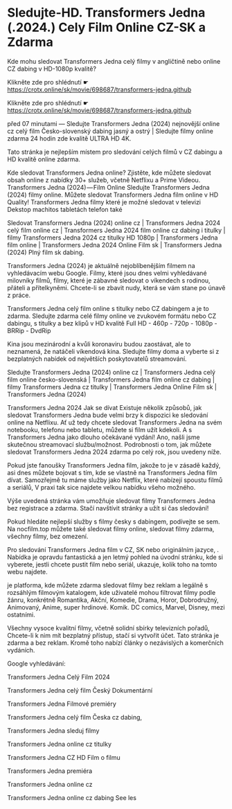 # Sledujte-HD. Transformers Jedna (.2024.) Cely Film Online CZ-SK a Zdarma


Kde mohu sledovat Transformers Jedna celý filmy v angličtině nebo online CZ dabing v HD-1080p kvalitě?

 

 

 

Klikněte zde pro shlédnutí ☛ https://crotx.online/sk/movie/698687/transformers-jedna.github

Klikněte zde pro shlédnutí ☛ https://crotx.online/sk/movie/698687/transformers-jedna.github

 

 

 

před 07 minutami — Sledujte Transformers Jedna (2024) nejnovější online cz celý film Česko-slovenský dabing jasný a ostrý | Sledujte filmy online zdarma 24 hodin zde kvalitě ULTRA HD 4K.


Tato stránka je nejlepším místem pro sledování celých filmů v CZ dabingu a HD kvalitě online zdarma.


Kde sledovat Transformers Jedna online? Zjistěte, kde můžete sledovat obsah online z nabídky 30+ služeb, včetně Netflixu a Prime Videou. Transformers Jedna (2024) — Film Online Sledujte Transformers Jedna (2024) filmy online. Můžete sledovat Transformers Jedna film online v HD Quality! Transformers Jedna filmy které je možné sledovat v televizi Dekstop machitos tabletách telefon také


Sledovat Transformers Jedna (2024) online cz | Transformers Jedna 2024 celý film online cz | Transformers Jedna 2024 film online cz dabing i titulky | filmy Transformers Jedna 2024 cz titulky HD 1080p | Transformers Jedna film online | Transformers Jedna 2024 Online Film sk | Transformers Jedna (2024) Plný film sk dabing.


Transformers Jedna (2024) je aktuálně nejoblíbenějším filmem na vyhledávacím webu Google. Filmy, které jsou dnes velmi vyhledávané milovníky filmů, filmy, které je zábavné sledovat o víkendech s rodinou, přáteli a přítelkyněmi. Chcete-li se zbavit nudy, která se vám stane po únavě z práce.


Transformers Jedna celý film online s titulky nebo CZ dabingem a je to zdarma. Sledujte zdarma celé filmy online ve zvukovém formátu nebo CZ dabingu, s titulky a bez klipů v HD kvalitě Full HD - 460p - 720p - 1080p - BRRip - DvdRip


Kina jsou mezinárodní a kvůli koronaviru budou zaostávat, ale to neznamená, že natáčeli víkendová kina. Sledujte filmy doma a vyberte si z bezplatných nabídek od největších poskytovatelů streamování.


Sledujte Transformers Jedna (2024) online cz | Transformers Jedna celý film online česko-slovenská | Transformers Jedna film online cz dabing | filmy Transformers Jedna cz titulky | Transformers Jedna Online Film sk | Transformers Jedna (2024)


Transformers Jedna 2024 Jak se dívat Existuje několik způsobů, jak sledovat Transformers Jedna bude velmi brzy k dispozici ke sledování online na Netflixu. Ať už tedy chcete sledovat Transformers Jedna na svém notebooku, telefonu nebo tabletu, můžete si film užít kdekoli. A s Transformers Jedna jako dlouho očekávané vydání! Ano, našli jsme skutečnou streamovací službu/možnost. Podrobnosti o tom, jak můžete sledovat Transformers Jedna 2024 zdarma po celý rok, jsou uvedeny níže.

Pokud jste fanoušky Transformers Jedna film, jakože to je v zásadě každý, asi dnes můžete bojovat s tím, kde se vlastně na Transformers Jedna film dívat. Samozřejmě tu máme služby jako Netflix, které nabízejí spoustu filmů a seriálů, V praxi tak sice najdete velkou nabídku všeho možného.


Výše uvedená stránka vám umožňuje sledovat filmy Transformers Jedna bez registrace a zdarma. Stačí navštívit stránky a užít si čas sledování!


Pokud hledáte nejlepší služby s filmy česky s dabingem, podívejte se sem. Na nocfilm.top můžete také sledovat filmy online, sledovat filmy zdarma, všechny filmy, bez omezení.


Pro sledování Transformers Jedna film v CZ, SK nebo originálním jazyce, . Nabídka je opravdu fantastická a jen letmý pohled na úvodní stránku, kde si vyberete, jestli chcete pustit film nebo seriál, ukazuje, kolik toho na tomto webu najdete.


je platforma, kde můžete zdarma sledovat filmy bez reklam a legálně s rozsáhlým filmovým katalogem, kde uživatelé mohou filtrovat filmy podle žánru, konkrétně Romantika, Akční, Komedie, Drama, Horor, Dobrodružný, Animovaný, Anime, super hrdinové. Komik. DC comics, Marvel, Disney, mezi ostatními.


Všechny vysoce kvalitní filmy, včetně solidní sbírky televizních pořadů, Chcete-li k nim mít bezplatný přístup, stačí si vytvořit účet. Tato stránka je zdarma a bez reklam. Kromě toho nabízí články o nezávislých a komerčních vydáních.


Google vyhledávání:

Transformers Jedna Celý Film 2024

Transformers Jedna celý film Český Dokumentární

Transformers Jedna Filmové premiéry

Transformers Jedna celý film Česka cz dabing,

Transformers Jedna sleduj filmy

Transformers Jedna online cz titulky

Transformers Jedna CZ HD Film o filmu

Transformers Jedna premiéra

Transformers Jedna online cz

Transformers Jedna online cz dabing See les
